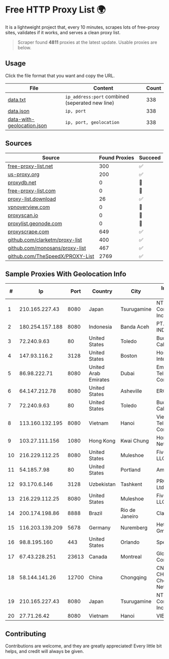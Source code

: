 
# Free HTTP Proxy List 🌍

It is a lightweight project that, every 10 minutes, scrapes lots of free-proxy sites, validates if it works, and serves a clean proxy list.


> Scraper found **4811** proxies at the latest update. Usable proxies are below.

## Usage

Click the file format that you want and copy the URL.


|File|Content|Count|
|----|-------|-----|
|[data.txt](https://raw.githubusercontent.com/themiralay/Proxy-List-World/master/data.txt)|`ip_address:port` combined (seperated new line)|338|
|[data.json](https://raw.githubusercontent.com/themiralay/Proxy-List-World/master/data.json)|`ip, port`|338|
|[data-with-geolocation.json](https://raw.githubusercontent.com/themiralay/Proxy-List-World/master/data-with-geolocation.json)|`ip, port, geolocation`|338|

## Sources

|Source|Found Proxies|Succeed|
|------|-------------|-------|
|[free-proxy-list.net](https://free-proxy-list.net)|300|✅|
|[us-proxy.org](https://www.us-proxy.org)|200|✅|
|[proxydb.net](http://proxydb.net)|0|🚫|
|[free-proxy-list.com](https://free-proxy-list.com/?page=&port=&type%5B%5D=http&type%5B%5D=https&up_time=0&search=Search)|0|🚫|
|[proxy-list.download](https://www.proxy-list.download/HTTP)|26|✅|
|[vpnoverview.com](https://vpnoverview.com/privacy/anonymous-browsing/free-proxy-servers)|0|🚫|
|[proxyscan.io](https://www.proxyscan.io)|0|🚫|
|[proxylist.geonode.com](https://proxylist.geonode.com/api/proxy-list?limit=300&page=1&sort_by=lastChecked&sort_type=desc&protocols=http,https)|0|🚫|
|[proxyscrape.com](https://api.proxyscrape.com/v2/?request=displayproxies&protocol=http&timeout=10000&country=all&ssl=all&anonymity=all)|649|✅|
|[github.com/clarketm/proxy-list](https://raw.githubusercontent.com/clarketm/proxy-list/master/proxy-list-raw.txt)|400|✅|
|[github.com/monosans/proxy-list](https://raw.githubusercontent.com/monosans/proxy-list/main/proxies/http.txt)|467|✅|
|[github.com/TheSpeedX/PROXY-List](https://raw.githubusercontent.com/TheSpeedX/PROXY-List/master/http.txt)|2769|✅|


## Sample Proxies With Geolocation Info

|#|Ip|Port|Country|City|Internet Service Provider|
|-|--|----|-------|----|-------------------------|
|1|210.165.227.43|8080|Japan|Tsurugamine|NTT PC Communications, Inc.|
|2|180.254.157.188|8080|Indonesia|Banda Aceh|PT. TELKOM INDONESIA|
|3|72.240.9.63|80|United States|Toledo|Buckeye Cablevision, Inc.|
|4|147.93.116.2|3128|United States|Boston|Hostinger International Limited|
|5|86.98.222.71|8080|United Arab Emirates|Dubai|Emirates Telecommunications Corporation|
|6|64.147.212.78|8080|United States|Asheville|ERC Broadband|
|7|72.240.9.63|80|United States|Toledo|Buckeye Cablevision, Inc.|
|8|113.160.132.195|8080|Vietnam|Hanoi|VietNam Post and Telecom Corporation|
|9|103.27.111.156|1080|Hong Kong|Kwai Chung|Hong Kong San Ai Net Int'l Limited|
|10|216.229.112.25|8080|United States|Muleshoe|Five Area Systems, LLC|
|11|54.185.7.98|80|United States|Portland|Amazon.com, Inc.|
|12|93.170.6.146|3128|Uzbekistan|Tashkent|PRO DATA-TECH Ltd.|
|13|216.229.112.25|8080|United States|Muleshoe|Five Area Systems, LLC|
|14|200.174.198.86|8888|Brazil|Rio de Janeiro|Claro S.A|
|15|116.203.139.209|5678|Germany|Nuremberg|Hetzner Online GmbH|
|16|98.8.195.160|443|United States|Orlando|Spectrum|
|17|67.43.228.251|23613|Canada|Montreal|GloboTech Communications|
|18|58.144.141.26|12700|China|Chongqing|CNC Group CHINA169 Chongqing Province Network|
|19|210.165.227.43|8080|Japan|Tsurugamine|NTT PC Communications, Inc.|
|20|27.71.26.42|8080|Vietnam|Hanoi|VIETTEL|



## Contributing

Contributions are welcome, and they are greatly appreciated! Every
little bit helps, and credit will always be given.

